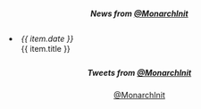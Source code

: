 <div class="home-page-section news-section">
  <div class="row">
    <div class="col-sm offset-lg-1 col-lg-6">

<h5> News from <a href="https://medium.com/@MonarchInit" target="__blank">@MonarchInit</a></h5>
<i class="fas fa-newspaper"></i>
<div></div>
      <ul class="list-inline">
        <li
          v-for="(item, index) in newsItems"
          :key="index">
          <span class="news-date">{{ item.date }}</span>
          <a
            class="news-title"
            :href="item.url"
            target="_blank">
            {{ item.title }}
          </a>
        </li>
      </ul>
    </div>
    <div class="col-sm col-lg-4">

##### <i class="fa fa-twitter fa-fw"></i> Tweets from [@MonarchInit](https://twitter.com/MonarchInit)

<div></div>
      <a
        class="twitter-timeline"
        href="https://twitter.com/TheDoctorBud/lists/monarchinitiative1?ref_src=twsrc%5Etfw"
        data-preview=""
        data-chrome="noheader nofooter"
        data-height="350">
        @MonarchInit
      </a>
    </div>

  </div>
</div>


<style lang="scss">
@import "~@/style/variables";
@import "~@/style/home-page";

div.news-section {
  text-align: center;
  background: $home-section-light-bg;

  .news-date {
      width: fit-content;
      text-align: left;
      margin-right: 15px;
      display: block;
      font-style: italic;
  }
  
  ul {
    padding: 0 10px;
    text-align: left;
    margin-left: 5%;

    li {
      line-height: 1.3em;
      padding: 5px;
    }
  }
}
</style>


<script>
import getNewsItems from '@/api/News';

export default {
  data() {
    return {
      newsItems: [],
    };
  },
  async mounted() {
    this.newsItems = await getNewsItems();

    /* eslint-disable */
    (function (d, s, id) {
      var js, fjs = d.getElementsByTagName(s)[0],
        t = window.twttr || {};
      if (d.getElementById(id)) return t.widgets.load();
      js = d.createElement(s);
      js.id = id;
      js.src = "https://platform.twitter.com/widgets.js";
      fjs.parentNode.insertBefore(js, fjs);

      t._e = [];
      t.ready = function (f) {
        t._e.push(f);
      };
      return t;
    }(document, "script", "twitter-wjs"));
    /* eslint-enable */
  }
};
</script>
